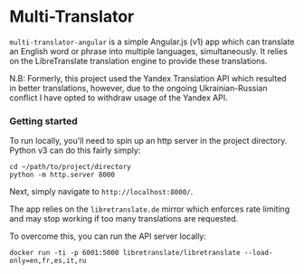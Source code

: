 # Multi-Translator

`multi-translator-angular` is a simple Angular.js (v1) app which can translate an English word or phrase into multiple languages, simultaneously. It relies on the LibreTranslate translation engine to provide these translations.

N.B: Formerly, this project used the Yandex Translation API which resulted in better translations, however, due to the ongoing Ukrainian-Russian conflict I have opted to withdraw usage of the Yandex API.

### Getting started

To run locally, you'll need to spin up an http server in the project directory. Python v3 can do this fairly simply:

```
cd ~/path/to/project/directory
python -m http.server 8000
```

Next, simply navigate to `http://localhost:8000/`.

The app relies on the `libretranslate.de` mirror which enforces rate limiting and may stop working if too many translations are requested.

To overcome this, you can run the API server locally:

```
docker run -ti -p 6001:5000 libretranslate/libretranslate --load-only=en,fr,es,it,ru
```

